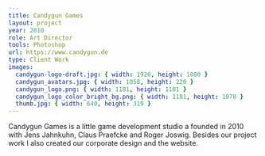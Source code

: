 ```yaml
---
title: Candygun Games
layout: project
year: 2010
role: Art Director
tools: Photoshop
url: https://www.candygun.de
type: Client Work
images:
  candygun-logo-draft.jpg: { width: 1920, height: 1080 }
  candygun_avatars.jpg: { width: 1058, height: 220 }
  candygun_logo.png: { width: 1181, height: 1181 }
  candygun_logo_color_bright_bg.png: { width: 1181, height: 1078 }
  thumb.jpg: { width: 640, height: 319 }
---
```

Candygun Games is a little game development studio a founded in 2010 with Jens Jahnkuhn, Claus Praefcke and Roger Joswig. Besides our project work I also created our corporate design and the website.
